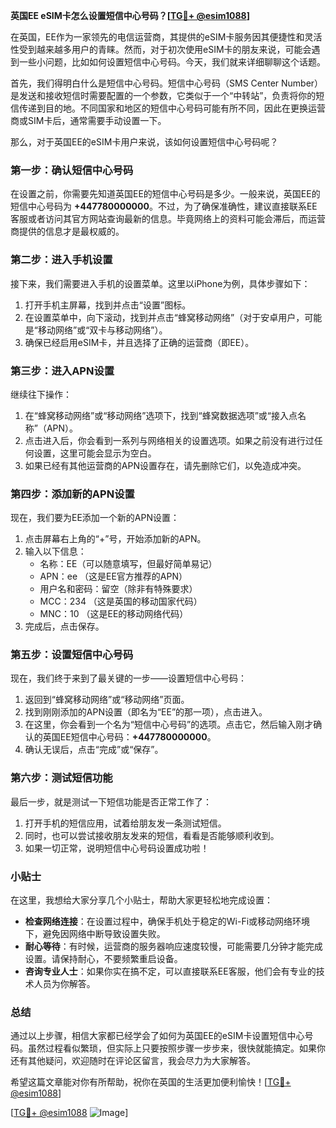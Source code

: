 **英国EE eSIM卡怎么设置短信中心号码？[[TG💪+ @esim1088](https://t.me/s/esim1088)]**

在英国，EE作为一家领先的电信运营商，其提供的eSIM卡服务因其便捷性和灵活性受到越来越多用户的青睐。然而，对于初次使用eSIM卡的朋友来说，可能会遇到一些小问题，比如如何设置短信中心号码。今天，我们就来详细聊聊这个话题。

首先，我们得明白什么是短信中心号码。短信中心号码（SMS Center Number）是发送和接收短信时需要配置的一个参数，它类似于一个“中转站”，负责将你的短信传递到目的地。不同国家和地区的短信中心号码可能有所不同，因此在更换运营商或SIM卡后，通常需要手动设置一下。

那么，对于英国EE的eSIM卡用户来说，该如何设置短信中心号码呢？

### 第一步：确认短信中心号码

在设置之前，你需要先知道英国EE的短信中心号码是多少。一般来说，英国EE的短信中心号码为 **+447780000000**。不过，为了确保准确性，建议直接联系EE客服或者访问其官方网站查询最新的信息。毕竟网络上的资料可能会滞后，而运营商提供的信息才是最权威的。

### 第二步：进入手机设置

接下来，我们需要进入手机的设置菜单。这里以iPhone为例，具体步骤如下：

1. 打开手机主屏幕，找到并点击“设置”图标。
2. 在设置菜单中，向下滚动，找到并点击“蜂窝移动网络”（对于安卓用户，可能是“移动网络”或“双卡与移动网络”）。
3. 确保已经启用eSIM卡，并且选择了正确的运营商（即EE）。

### 第三步：进入APN设置

继续往下操作：

1. 在“蜂窝移动网络”或“移动网络”选项下，找到“蜂窝数据选项”或“接入点名称”（APN）。
2. 点击进入后，你会看到一系列与网络相关的设置选项。如果之前没有进行过任何设置，这里可能会显示为空白。
3. 如果已经有其他运营商的APN设置存在，请先删除它们，以免造成冲突。

### 第四步：添加新的APN设置

现在，我们要为EE添加一个新的APN设置：

1. 点击屏幕右上角的“+”号，开始添加新的APN。
2. 输入以下信息：
   - 名称：EE（可以随意填写，但最好简单易记）
   - APN：ee （这是EE官方推荐的APN）
   - 用户名和密码：留空（除非有特殊要求）
   - MCC：234 （这是英国的移动国家代码）
   - MNC：10 （这是EE的移动网络代码）
3. 完成后，点击保存。

### 第五步：设置短信中心号码

现在，我们终于来到了最关键的一步——设置短信中心号码：

1. 返回到“蜂窝移动网络”或“移动网络”页面。
2. 找到刚刚添加的APN设置（即名为“EE”的那一项），点击进入。
3. 在这里，你会看到一个名为“短信中心号码”的选项。点击它，然后输入刚才确认的英国EE短信中心号码：**+447780000000**。
4. 确认无误后，点击“完成”或“保存”。

### 第六步：测试短信功能

最后一步，就是测试一下短信功能是否正常工作了：

1. 打开手机的短信应用，试着给朋友发一条测试短信。
2. 同时，也可以尝试接收朋友发来的短信，看看是否能够顺利收到。
3. 如果一切正常，说明短信中心号码设置成功啦！

### 小贴士

在这里，我想给大家分享几个小贴士，帮助大家更轻松地完成设置：

- **检查网络连接**：在设置过程中，确保手机处于稳定的Wi-Fi或移动网络环境下，避免因网络中断导致设置失败。
- **耐心等待**：有时候，运营商的服务器响应速度较慢，可能需要几分钟才能完成设置。请保持耐心，不要频繁重启设备。
- **咨询专业人士**：如果你实在搞不定，可以直接联系EE客服，他们会有专业的技术人员为你解答。

### 总结

通过以上步骤，相信大家都已经学会了如何为英国EE的eSIM卡设置短信中心号码。虽然过程看似繁琐，但实际上只要按照步骤一步步来，很快就能搞定。如果你还有其他疑问，欢迎随时在评论区留言，我会尽力为大家解答。

希望这篇文章能对你有所帮助，祝你在英国的生活更加便利愉快！[[TG💪+ @esim1088](https://t.me/s/esim1088)]

[[TG💪+ @esim1088](https://t.me/s/esim1088) ![Image](https://i.postimg.cc/4NQfJmqS/Snipaste-2025-05-13-00-14-12.png)]